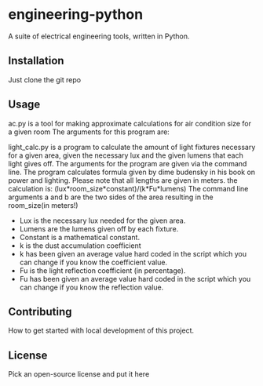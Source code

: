 # engineering-python
A suite of electrical engineering tools, written in Python.

## Installation
Just clone the git repo

## Usage
ac.py is a tool for making approximate calculations for air condition size
for a given room
The arguments for this program are:

light_calc.py is a program to calculate the amount of light fixtures necessary for a given area,
given the necessary lux and the given lumens that each light gives off.
The arguments for the program are given via the command line.
The program calculates formula given by dime budensky in his book on power and lighting.
Please note that all lengths are given in meters.
the calculation is:
    (lux\*room_size\*constant)/(k\*Fu\*lumens)
The command line arguments a and b are the two sides of the area resulting in the room_size(in meters!)
- Lux is the necessary lux needed for the given area.
- Lumens are the lumens given off by each fixture.
- Constant is a mathematical constant.
- k is the dust accumulation coefficient
- k has been given an average value hard coded in the script which you can change if you know the coefficient value.
- Fu is the light reflection coefficient (in percentage).
- Fu has been given an average value hard coded in the script which you can change if you know the reflection value.

## Contributing
How to get started with local development of this project.

## License
Pick an open-source license and put it here
  
